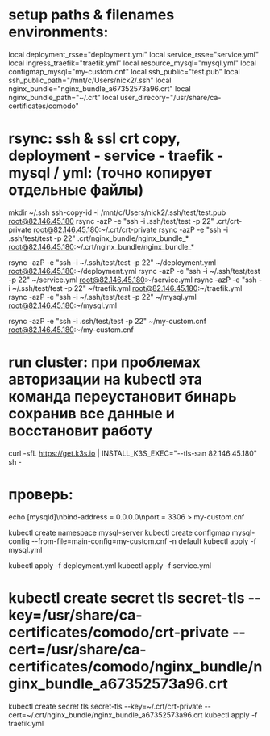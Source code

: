 # setup paths & filenames environments:
local deployment_rsse="deployment.yml"
local service_rsse="service.yml"
local ingress_traefik="traefik.yml"
local resource_mysql="mysql.yml"
local configmap_mysql="my-custom.cnf"
local ssh_public="test.pub"
local ssh_public_path="/mnt/c/Users/nick2/.ssh"
local nginx_bundle="nginx_bundle_a67352573a96.crt"
local nginx_bundle_path="~/.crt"
local user_direcory="/usr/share/ca-certificates/comodo"

# rsync: ssh & ssl crt copy, deployment - service - traefik - mysql / yml: (точно копирует отдельные файлы)
mkdir ~/.ssh
ssh-copy-id -i /mnt/c/Users/nick2/.ssh/test/test.pub root@82.146.45.180
rsync -azP -e "ssh -i .ssh/test/test -p 22" .crt/crt-private root@82.146.45.180:~/.crt/crt-private
rsync -azP -e "ssh -i .ssh/test/test -p 22" .crt/nginx_bundle/nginx_bundle_* root@82.146.45.180:~/.crt/nginx_bundle/nginx_bundle_*

rsync -azP -e "ssh -i ~/.ssh/test/test -p 22" ~/deployment.yml root@82.146.45.180:~/deployment.yml
rsync -azP -e "ssh -i ~/.ssh/test/test -p 22" ~/service.yml root@82.146.45.180:~/service.yml
rsync -azP -e "ssh -i ~/.ssh/test/test -p 22" ~/traefik.yml root@82.146.45.180:~/traefik.yml
rsync -azP -e "ssh -i ~/.ssh/test/test -p 22" ~/mysql.yml root@82.146.45.180:~/mysql.yml

rsync -azP -e "ssh -i .ssh/test/test -p 22" ~/my-custom.cnf root@82.146.45.180:~/my-custom.cnf

# run cluster: при проблемах авторизации на kubectl эта команда переустановит бинарь сохранив все данные и восстановит работу
curl -sfL https://get.k3s.io | INSTALL_K3S_EXEC="--tls-san 82.146.45.180" sh -
# проверь:
echo [mysqld]\nbind-address = 0.0.0.0\nport = 3306 > my-custom.cnf

kubectl create namespace mysql-server
kubectl create configmap mysql-config --from-file=main-config=my-custom.cnf -n default
kubectl apply -f mysql.yml

kubectl apply -f deployment.yml
kubectl apply -f service.yml

# kubectl create secret tls secret-tls --key=/usr/share/ca-certificates/comodo/crt-private --cert=/usr/share/ca-certificates/comodo/nginx_bundle/nginx_bundle_a67352573a96.crt
kubectl create secret tls secret-tls --key=~/.crt/crt-private --cert=~/.crt/nginx_bundle/nginx_bundle_a67352573a96.crt
kubectl apply -f traefik.yml
